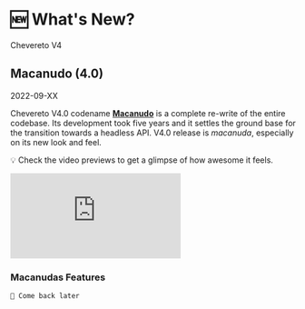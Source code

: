 # 🆕 What's New?

Chevereto V4

## Macanudo (4.0)

2022-09-XX

Chevereto V4.0 codename [**Macanudo**](https://dle.rae.es/macanudo) is a complete re-write of the entire codebase. Its development took five years and it settles the ground base for the transition towards a headless API. V4.0 release is *macanuda*, especially on its new look and feel.

💡 Check the video previews to get a glimpse of how awesome it feels.

<div class="embed-responsive embed-responsive-16by9">
  <iframe class="embed-responsive-item m-0" src="https://www.youtube.com/embed/C-AZVuMEFMg" frameborder="0" allow="accelerometer; autoplay; clipboard-write; encrypted-media; gyroscope; picture-in-picture" allowfullscreen></iframe>
</div>

### Macanudas Features

`👀 Come back later`
